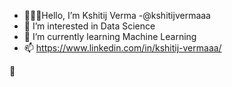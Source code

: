 - 🙋🏻‍♂️Hello, I’m Kshitij Verma -@kshitijvermaaa
- 👀 I’m interested in Data Science
- 🌱 I’m currently learning Machine Learning
- 📫 https://www.linkedin.com/in/kshitij-vermaaa/

<!---
kshitijvermaaa/kshitijvermaaa is a ✨ special ✨ repository because its `README.md` (this file) appears on your GitHub profile.
You can click the Preview link to take a look at your changes.
--->
:tada:
